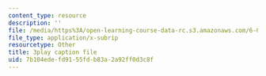 ```yaml
---
content_type: resource
description: ''
file: /media/https%3A/open-learning-course-data-rc.s3.amazonaws.com/6-004-computation-structures-spring-2017/7b104edefd9155fdb83a2a92ff0d3c8f_yRvgtY49eXE.vtt
file_type: application/x-subrip
resourcetype: Other
title: 3play caption file
uid: 7b104ede-fd91-55fd-b83a-2a92ff0d3c8f
---
```

